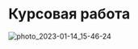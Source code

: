 # Курсовая работа

![photo_2023-01-14_15-46-24](https://user-images.githubusercontent.com/79315532/212621839-17695d65-a639-44d5-b39e-25f452c93083.jpg)
